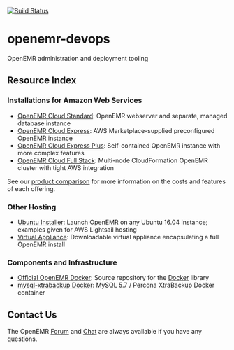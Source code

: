 [![Build Status](https://travis-ci.org/openemr/openemr-devops.svg?branch=master)](https://travis-ci.org/openemr/openemr-devops)

# openemr-devops
OpenEMR administration and deployment tooling

## Resource Index

### Installations for Amazon Web Services

* [OpenEMR Cloud Standard](packages/standard): OpenEMR webserver and separate, managed database instance
* [OpenEMR Cloud Express](packages/express): AWS Marketplace-supplied preconfigured OpenEMR instance
* [OpenEMR Cloud Express Plus](packages/express_plus): Self-contained OpenEMR instance with more complex features
* [OpenEMR Cloud Full Stack](packages/full_stack): Multi-node CloudFormation OpenEMR cluster with tight AWS integration

See our [product comparison](https://www.open-emr.org/wiki/index.php/AWS_Cloud_Packages_Comparison) for more information on the costs and features of each offering. 

### Other Hosting

* [Ubuntu Installer](packages/lightsail): Launch OpenEMR on any Ubuntu 16.04 instance; examples given for AWS Lightsail hosting
* [Virtual Appliance](packages/appliance): Downloadable virtual appliance encapsulating a full OpenEMR install

### Components and Infrastructure

* [Official OpenEMR Docker](docker/openemr): Source repository for the [Docker](https://hub.docker.com/r/openemr/openemr/) library
* [mysql-xtrabackup Docker](docker/mysql-xtrabackup): MySQL 5.7 / Percona XtraBackup Docker container  

## Contact Us

The OpenEMR [Forum](https://community.open-emr.org/) and [Chat](https://www.open-emr.org/chat/) are always available if you have any questions.
